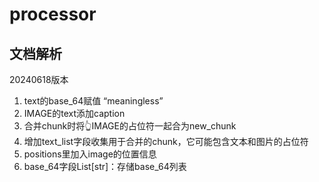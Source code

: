 # processor
## 文档解析

20240618版本
1. text的base_64赋值 “meaningless”
2. IMAGE的text添加caption
3. 合并chunk时将👆IMAGE的占位符一起合为new_chunk
4. 增加text_list字段收集用于合并的chunk，它可能包含文本和图片的占位符
5. positions里加入image的位置信息
6. base_64字段List[str]：存储base_64列表
